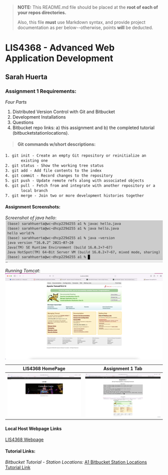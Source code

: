 > **NOTE:** This README.md file should be placed at the **root of each of your repos directories.**
>
>Also, this file **must** use Markdown syntax, and provide project documentation as per below--otherwise, points **will** be deducted.
>

# LIS4368 - Advanced Web Application Development

## Sarah Huerta

### Assignment 1 Requirements:

*Four Parts*

1. Distributed Version Control with Git and Bitbucket
2. Development Installations
3. Questions
4. Bitbucket repo links:
    a) this assignment and
    b) the completed tutorial (bitbucketstationlocations).


> #### Git commands w/short descriptions:

    1. git init - Create an empty Git repository or reinitialize an
           existing one
    2. git status - Show the working tree status
    3. git add - Add file contents to the index
    4. git commit - Record changes to the repository
    5. git push - Update remote refs along with associated objects
    6. git pull - Fetch from and integrate with another repository or a
           local branch
    7. git merge - Join two or more development histories together

#### Assignment Screenshots:

*Screenshot of java hello*:
![java hello Screenshot](img/java.png)

*Running Tomcat*:
![Tomcat screenshot](img/tomcat.png)

| LIS4368 HomePage | Assignment 1 Tab |
| -------- | -------- |
| ![Homepage](img/a1home.png) | ![Assignment 1 Tab](img/a1tab.png) |

#### Local Host Webpage Links
[LIS4368 Webpage ](http://localhost:9999/lis4368/index.jsp "LIS4368 Webpage")

#### Tutorial Links:

*Bitbucket Tutorial - Station Locations:*
[A1 Bitbucket Station Locations Tutorial Link](https://bitbucket.org/sah16m/bitbucketstationlocations/ "Bitbucket Station Locations")
